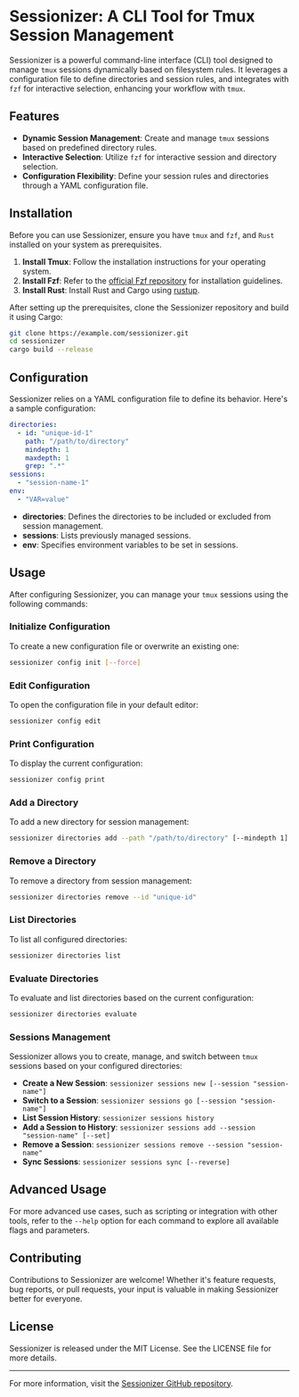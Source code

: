 # Sessionizer: A CLI Tool for Tmux Session Management

Sessionizer is a powerful command-line interface (CLI) tool designed to manage `tmux` sessions dynamically based on filesystem rules. It leverages a configuration file to define directories and session rules, and integrates with `fzf` for interactive selection, enhancing your workflow with `tmux`.

## Features

- **Dynamic Session Management**: Create and manage `tmux` sessions based on predefined directory rules.
- **Interactive Selection**: Utilize `fzf` for interactive session and directory selection.
- **Configuration Flexibility**: Define your session rules and directories through a YAML configuration file.

## Installation

Before you can use Sessionizer, ensure you have `tmux` and `fzf`, and `Rust` installed on your system as prerequisites.

1. **Install Tmux**: Follow the installation instructions for your operating system.
2. **Install Fzf**: Refer to the [official Fzf repository](https://github.com/junegunn/fzf) for installation guidelines.
3. **Install Rust**: Install Rust and Cargo using [rustup](https://rustup.rs/).

After setting up the prerequisites, clone the Sessionizer repository and build it using Cargo:

```sh
git clone https://example.com/sessionizer.git
cd sessionizer
cargo build --release
```

## Configuration

Sessionizer relies on a YAML configuration file to define its behavior. Here's a sample configuration:

```yaml
directories:
  - id: "unique-id-1"
    path: "/path/to/directory"
    mindepth: 1
    maxdepth: 1
    grep: ".*"
sessions:
  - "session-name-1"
env:
  - "VAR=value"
```

- **directories**: Defines the directories to be included or excluded from session management.
- **sessions**: Lists previously managed sessions.
- **env**: Specifies environment variables to be set in sessions.

## Usage

After configuring Sessionizer, you can manage your `tmux` sessions using the following commands:

### Initialize Configuration

To create a new configuration file or overwrite an existing one:

```sh
sessionizer config init [--force]
```

### Edit Configuration

To open the configuration file in your default editor:

```sh
sessionizer config edit
```

### Print Configuration

To display the current configuration:

```sh
sessionizer config print
```

### Add a Directory

To add a new directory for session management:

```sh
sessionizer directories add --path "/path/to/directory" [--mindepth 1] [--maxdepth 1] [--grep ".*"]
```

### Remove a Directory

To remove a directory from session management:

```sh
sessionizer directories remove --id "unique-id"
```

### List Directories

To list all configured directories:

```sh
sessionizer directories list
```

### Evaluate Directories

To evaluate and list directories based on the current configuration:

```sh
sessionizer directories evaluate
```

### Sessions Management

Sessionizer allows you to create, manage, and switch between `tmux` sessions based on your configured directories:

- **Create a New Session**: `sessionizer sessions new [--session "session-name"]`
- **Switch to a Session**: `sessionizer sessions go [--session "session-name"]`
- **List Session History**: `sessionizer sessions history`
- **Add a Session to History**: `sessionizer sessions add --session "session-name" [--set]`
- **Remove a Session**: `sessionizer sessions remove --session "session-name"`
- **Sync Sessions**: `sessionizer sessions sync [--reverse]`

## Advanced Usage

For more advanced use cases, such as scripting or integration with other tools, refer to the `--help` option for each command to explore all available flags and parameters.

## Contributing

Contributions to Sessionizer are welcome! Whether it's feature requests, bug reports, or pull requests, your input is valuable in making Sessionizer better for everyone.

## License

Sessionizer is released under the MIT License. See the LICENSE file for more details.

---

For more information, visit the [Sessionizer GitHub repository](https://github.com/cloudbridgeuy/sessionizer.git).
